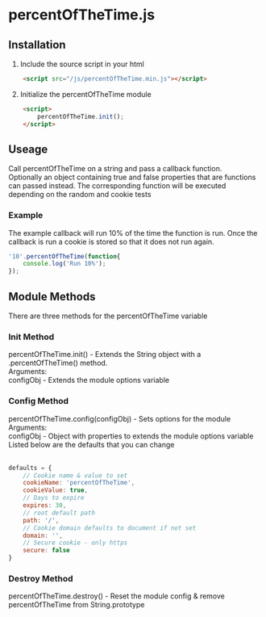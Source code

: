 # percentOfTheTime.js</h1>

## Installation
1. Include the source script in your html

```html
    <script src="/js/percentOfTheTime.min.js"></script>
```


2. Initialize the percentOfTheTime module

```html
    <script>
        percentOfTheTime.init();
    </script>
```


## Useage
Call percentOfTheTime on a string and pass a callback function. <br>
    Optionally an object containing true and false properties that are functions can passed instead.
    The corresponding function will be executed depending on the random and cookie tests

### Example
The example callback will run 10% of the time the function is run.
Once the callback is run a cookie is stored so that it does not run again.

```js
'10'.percentOfTheTime(function{
    console.log('Run 10%');
});
```


## Module Methods
There are three methods for the percentOfTheTime variable

### Init Method
percentOfTheTime.init() - Extends the String object with a .percentOfTheTime() method. <br>
    Arguments: <br>
        configObj - Extends the module options variable <br>
        
        
### Config Method
percentOfTheTime.config(configObj) - Sets options for the module <br>
    Arguments: <br>
        configObj - Object with properties to extends the module options variable <br>
        Listed below are the defaults that you can change <br>
        <br>
```js
defaults = {
    // Cookie name & value to set
    cookieName: 'percentOfTheTime',
    cookieValue: true,
    // Days to expire
    expires: 30,
    // root default path
    path: '/',
    // Cookie domain defaults to document if not set
    domain: '',
    // Secure cookie - only https
    secure: false
}
```

### Destroy Method
percentOfTheTime.destroy() - Reset the module config & remove percentOfTheTime from String.prototype
